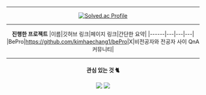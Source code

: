 <div align="center">
 
***
[![Solved.ac Profile](http://mazassumnida.wtf/api/v2/generate_badge?boj=khc9812121)](https://solved.ac/khc9812121/)<br>

***
**진행한 프로젝트**
|이름|깃허브 링크|페이지 링크|간단한 요약|
|------|---|---|---|
|BePro|<a href="https://github.com/kimhaechang1/bePro">https://github.com/kimhaechang1/bePro</a>|X|비전공자와 전공자 사이 QnA 커뮤니티|

***
#### 관심 있는 것 🐈
<img src="https://img.shields.io/badge/React-61DAFB?style=flat-square&logo=React&logoColor=white"/> <img    src="https://img.shields.io/badge/Python-3766AB?style=flat-square&logo=Python&logoColor=white"/> 
</div>

